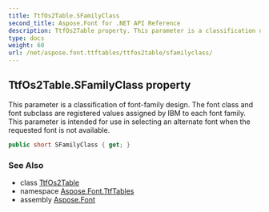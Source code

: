 ```yaml
---
title: TtfOs2Table.SFamilyClass
second_title: Aspose.Font for .NET API Reference
description: TtfOs2Table property. This parameter is a classification of fontfamily design. The font class and font subclass are registered values assigned by IBM to each font family. This parameter is intended for use in selecting an alternate font when the requested font is not available
type: docs
weight: 60
url: /net/aspose.font.ttftables/ttfos2table/sfamilyclass/
---
```

## TtfOs2Table.SFamilyClass property

This parameter is a classification of font-family design. The font class and font subclass are registered values assigned by IBM to each font family. This parameter is intended for use in selecting an alternate font when the requested font is not available.

```csharp
public short SFamilyClass { get; }
```

### See Also

* class [TtfOs2Table](../)
* namespace [Aspose.Font.TtfTables](../../ttfos2table/)
* assembly [Aspose.Font](../../../)


